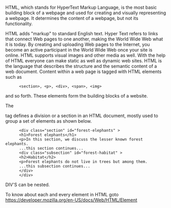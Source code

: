 
<p>HTML, which stands for HyperText Markup Language, is the most basic building block of a webpage and used for creating and visually representing a webpage. It determines the content of a webpage, but not its functionality. </p>


HTML adds "markup" to standard English text. Hyper Text refers to links that connect Web pages to one another, making the World Wide Web what it is today. By creating and uploading Web pages to the Internet, you become an active participant in the World Wide Web once your site is online. HTML supports visual images and other media as well. With the help of HTML everyone can make static as well as dynamic web sites. HTML is the language that describes the structure and the semantic content of a web document. Content within a web page is tagged with HTML elements such as
		
		  <section>, <p>, <div>, <span>, <img>
		
and so forth. These elements form the building blocks of a website.


The <div> tag defines a division or a section in an HTML document, mostly used to group a set of elements as shown below.

  
          <div class="section" id="forest-elephants" >
          <h1>Forest elephants</h1>
          <p>In this section, we discuss the lesser known forest elephants.
          ...this section continues...
          <div class="subsection" id="forest-habitat" >
          <h2>Habitat</h2>
          <p>Forest elephants do not live in trees but among them.
          ...this subsection continues...
          </div>
          </div>


DIV'S can be nested.

To know about each and every element in HTML goto https://developer.mozilla.org/en-US/docs/Web/HTML/Element